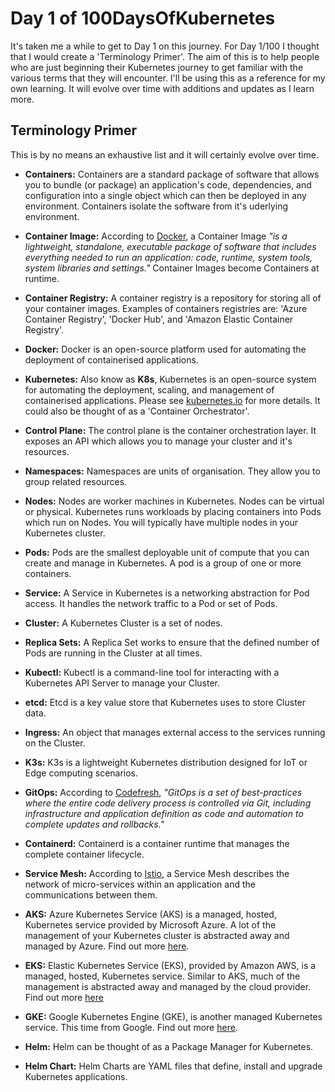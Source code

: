 # Day 1 of 100DaysOfKubernetes

It's taken me a while to get to Day 1 on this journey. For Day 1/100 I thought that I would create a 'Terminology Primer'. The aim of this is to help people who are just beginning their Kubernetes journey to get familiar with the various terms that they will encounter. I'll be using this as a reference for my own learning. It will evolve over time with additions and updates as I learn more.

## Terminology Primer

This is by no means an exhaustive list and it will certainly evolve over time.

- **Containers:** Containers are a standard package of software that allows you to bundle (or package) an application's code, dependencies, and configuration into a single object which can then be deployed in any environment. Containers isolate the software from it's uderlying environment.

- **Container Image:** According to [Docker](https://www.docker.com/resources/what-container), a Container Image *"is a lightweight, standalone, executable package of software that includes everything needed to run an application: code, runtime, system tools, system libraries and settings."* Container Images become Containers at runtime.

- **Container Registry:** A container registry is a repository for storing all of your container images. Examples of containers registries are: 'Azure Container Registry', 'Docker Hub', and 'Amazon Elastic Container Registry'.

- **Docker:** Docker is an open-source platform used for automating the deployment of containerised applications.

- **Kubernetes:** Also know as **K8s**, Kubernetes is an open-source system for automating the deployment, scaling, and management of containerised applications. Please see [kubernetes.io](https://kubernetes.io/) for more details. It could also be thought of as a 'Container Orchestrator'.

- **Control Plane:** The control plane is the container orchestration layer. It exposes an API which allows you to manage your cluster and it's resources.

- **Namespaces:** Namespaces are units of organisation. They allow you to group related resources.

- **Nodes:** Nodes are worker machines in Kubernetes. Nodes can be virtual or physical. Kubernetes runs workloads by placing containers into Pods which run on Nodes. You will typically have multiple nodes in your Kubernetes cluster.

- **Pods:** Pods are the smallest deployable unit of compute that you can create and manage in Kubernetes. A pod is a group of one or more containers.

- **Service:** A Service in Kubernetes is a networking abstraction for Pod access. It handles the network traffic to a Pod or set of Pods.

- **Cluster:** A Kubernetes Cluster is a set of nodes.

- **Replica Sets:** A Replica Set works to ensure that the defined number of Pods are running in the Cluster at all times.

- **Kubectl:** Kubectl is a command-line tool for interacting with a Kubernetes API Server to manage your Cluster.

- **etcd:** Etcd is a key value store that Kubernetes uses to store Cluster data.

- **Ingress:** An object that manages external access to the services running on the Cluster.

- **K3s:** K3s is a lightweight Kubernetes distribution designed for IoT or Edge computing scenarios.

- **GitOps:** According to [Codefresh](https://codefresh.io/gitops/), *"GitOps is a set of best-practices where the entire code delivery process is controlled via Git, including infrastructure and application definition as code and automation to complete updates and rollbacks."*

- **Containerd:** Containerd is a container runtime that manages the complete container lifecycle.

- **Service Mesh:** According to [Istio](https://istio.io/latest/docs/concepts/what-is-istio/), a Service Mesh describes the network of micro-services within an application and the communications between them.

- **AKS:** Azure Kubernetes Service (AKS) is a managed, hosted, Kubernetes service provided by Microsoft Azure. A lot of the management of your Kubernetes cluster is abstracted away and managed by Azure. Find out more [here](https://docs.microsoft.com/en-us/azure/aks/intro-kubernetes).

- **EKS:** Elastic Kubernetes Service (EKS), provided by Amazon AWS, is a managed, hosted, Kubernetes service. Similar to AKS, much of the management is abstracted away and managed by the cloud provider. Find out more [here](https://aws.amazon.com/eks)

- **GKE:** Google Kubernetes Engine (GKE), is another managed Kubernetes service. This time from Google. Find out more [here](https://cloud.google.com/kubernetes-engine/docs/concepts/kubernetes-engine-overview).

- **Helm:** Helm can be thought of as a Package Manager for Kubernetes.

- **Helm Chart:** Helm Charts are YAML files that define, install and upgrade Kubernetes applications.

